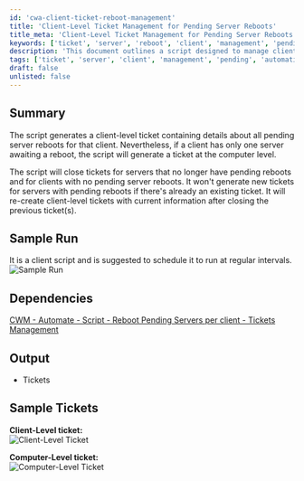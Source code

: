 ```yaml
---
id: 'cwa-client-ticket-reboot-management'
title: 'Client-Level Ticket Management for Pending Server Reboots'
title_meta: 'Client-Level Ticket Management for Pending Server Reboots'
keywords: ['ticket', 'server', 'reboot', 'client', 'management', 'pending', 'automation']
description: 'This document outlines a script designed to manage client-level tickets for pending server reboots. It generates tickets based on the number of servers awaiting reboot, closes tickets for servers that no longer need reboots, and ensures that new tickets are created with the most current information. The script is intended for regular scheduling to maintain up-to-date ticket management.'
tags: ['ticket', 'server', 'client', 'management', 'pending', 'automation']
draft: false
unlisted: false
---
```

## Summary

The script generates a client-level ticket containing details about all pending server reboots for that client. Nevertheless, if a client has only one server awaiting a reboot, the script will generate a ticket at the computer level.  

The script will close tickets for servers that no longer have pending reboots and for clients with no pending server reboots. It won't generate new tickets for servers with pending reboots if there's already an existing ticket. It will re-create client-level tickets with current information after closing the previous ticket(s).

## Sample Run

It is a client script and is suggested to schedule it to run at regular intervals.  
![Sample Run](5078775/docs/13967831/images/20122401)

## Dependencies

[CWM - Automate - Script - Reboot Pending Servers per client - Tickets Management](https://proval.itglue.com/DOC-5078775-14262862)

## Output

- Tickets

## Sample Tickets

**Client-Level ticket:**  
![Client-Level Ticket](5078775/docs/13967831/images/20123075)  

**Computer-Level ticket:**  
![Computer-Level Ticket](5078775/docs/13967831/images/20123091)

